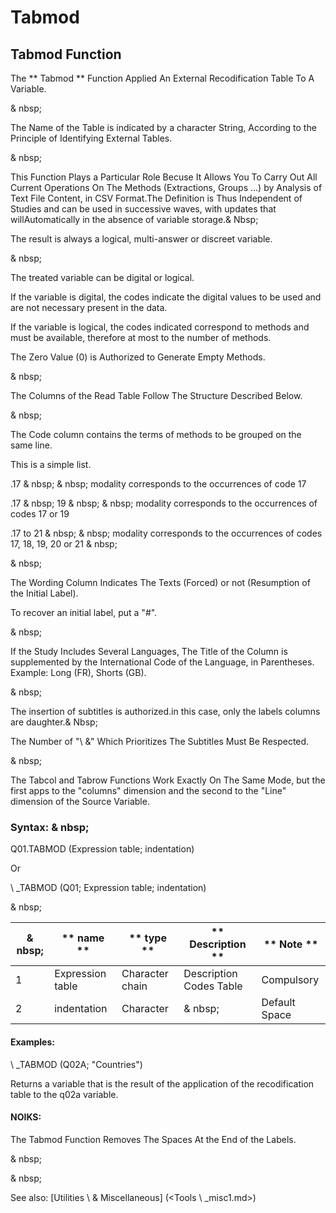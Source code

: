 # Tabmod

## Tabmod Function

The ** Tabmod ** Function Applied An External Recodification Table To A Variable.

& nbsp;

The Name of the Table is indicated by a character String, According to the Principle of Identifying External Tables.

& nbsp;

This Function Plays a Particular Role Becuse It Allows You To Carry Out All Current Operations On The Methods (Extractions, Groups ...) by Analysis of Text File Content, in CSV Format.The Definition is Thus Independent of Studies and can be used in successive waves, with updates that willAutomatically in the absence of variable storage.& Nbsp;

The result is always a logical, multi-answer or discreet variable.

& nbsp;

The treated variable can be digital or logical.

If the variable is digital, the codes indicate the digital values ​​to be used and are not necessary present in the data.

If the variable is logical, the codes indicated correspond to methods and must be available, therefore at most to the number of methods.

The Zero Value (0) is Authorized to Generate Empty Methods.

& nbsp;

The Columns of the Read Table Follow The Structure Described Below.

& nbsp;

The Code column contains the terms of methods to be grouped on the same line.

This is a simple list.

.17 & nbsp; & nbsp; modality corresponds to the occurrences of code 17

.17 & nbsp; 19 & nbsp; & nbsp; modality corresponds to the occurrences of codes 17 or 19

.17 to 21 & nbsp; & nbsp; modality corresponds to the occurrences of codes 17, 18, 19, 20 or 21 & nbsp;

& nbsp;

The Wording Column Indicates The Texts (Forced) or not (Resumption of the Initial Label).

To recover an initial label, put a "#".

& nbsp;

If the Study Includes Several Languages, The Title of the Column is supplemented by the International Code of the Language, in Parentheses. Example: Long (FR), Shorts (GB).

& nbsp;

The insertion of subtitles is authorized.in this case, only the labels columns are daughter.& Nbsp;

The Number of "\ &" Which Prioritizes The Subtitles Must Be Respected.

& nbsp;

The Tabcol and Tabrow Functions Work Exactly On The Same Mode, but the first apps to the "columns" dimension and the second to the "Line" dimension of the Source Variable.

### Syntax: & nbsp;

Q01.TABMOD (Expression table; indentation)

Or

\ _TABMOD (Q01; Expression table; indentation)

& nbsp;

| & nbsp; | ** name ** | ** type ** | ** Description ** | ** Note ** |
| --- | --- | --- | --- | --- |
| &#49; | Expression table | Character chain | Description Codes Table | Compulsory |
| &#50; | indentation | Character | & nbsp; | Default Space |


#### Examples:

\ _TABMOD (Q02A; "Countries")

Returns a variable that is the result of the application of the recodification table to the q02a variable.

#### NOIKS:

The Tabmod Function Removes The Spaces At the End of the Labels.

& nbsp;

& nbsp;

See also: [Utilities \ & Miscellaneous] (<Tools \ _misc1.md>)